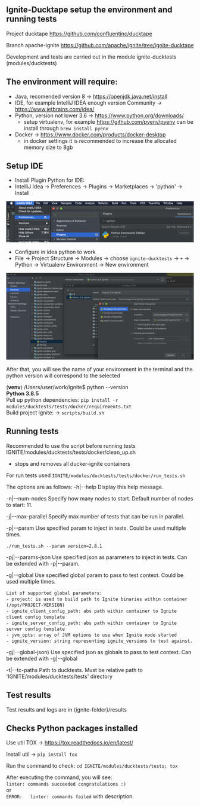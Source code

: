 ## Ignite-Ducktape setup the environment and running tests
Project ducktape https://github.com/confluentinc/ducktape

Branch apache-ignite https://github.com/apache/ignite/tree/ignite-ducktape

Development and tests are carried out in the module ignite-ducktests (modules/ducktests)

## The environment will require:
 - Java, recomended version 8 → https://openjdk.java.net/install 
 - IDE, for example IntelliJ IDEA enough version Community → https://www.jetbrains.com/idea/
 - Python, version not lower 3.6 →  https://www.python.org/downloads/
   - setup virtualenv, for example https://github.com/pyenv/pyenv can be install through `brew install pyenv`
 - Docker → https://www.docker.com/products/docker-desktop
   - in docker settings it is recommended to increase the allocated memory size to 8gb

## Setup IDE
 - Install Plugin Python for IDE:
  - IntelliJ Idea → Preferences → Plugins → Marketplaces → 'python' → Install

![Python plugin](img/plugin.png)

 - Configure in idea python to work
  - File → Project Structure → Modules → choose `ignite-ducktests` → `+` → Python → Virtualenv Environment → New environment
 
![Python venv](img/setup_python_venv.png)

After that, you will see the name of your environment in the terminal and the python version will correspond to the selected

(**venv**) /Users/user/work/ignite$ python --version\
**Python 3.8.5**\
Pull up python dependencies: `pip install -r modules/ducktests/tests/docker/requirements.txt`\
Build project ignite: → `scripts/build.sh`

## Running tests
Recommended to use the script before running tests IGNITE/modules/ducktests/tests/docker/clean_up.sh
 - stops and removes all ducker-ignite containers

For run tests used `IGNITE/modules/ducktests/tests/docker/run_tests.sh`

The options are as follows:
-h|--help
    Display this help message.

-n|--num-nodes
    Specify how many nodes to start. Default number of nodes to start: 11.

-j|--max-parallel
    Specify max number of tests that can be run in parallel.

-p|--param
    Use specified param to inject in tests. Could be used multiple times.

    ./run_tests.sh --param version=2.8.1

-pj|--params-json
    Use specified json as parameters to inject in tests. Can be extended with -p|--param.

-g|--global
    Use specified global param to pass to test context. Could be used multiple times.

    List of supported global parameters:
    - project: is used to build path to Ignite binaries within container (/opt/PROJECT-VERSION)
    - ignite_client_config_path: abs path within container to Ignite client config template
    - ignite_server_config_path: abs path within container to Ignite server config template
    - jvm_opts: array of JVM options to use when Ignite node started
    - ignite_version: string representing ignite_versions to test against.

-gj|--global-json)
    Use specified json as globals to pass to test context. Can be extended with -g|--global

-t|--tc-paths
    Path to ducktests. Must be relative path to 'IGNITE/modules/ducktests/tests' directory
    
## Test results
Test results and logs are in {ignite-folder}/results

## Checks Python packages installed
Use util TOX → https://tox.readthedocs.io/en/latest/

Install util → `pip install tox`

Run the command to check: `cd IGNITE/modules/ducktests/tests; tox`

After executing the command, you will see:\
 `linter: commands succeeded congratulations :)`\
or\
 `ERROR:   linter: commands failed` with description.
